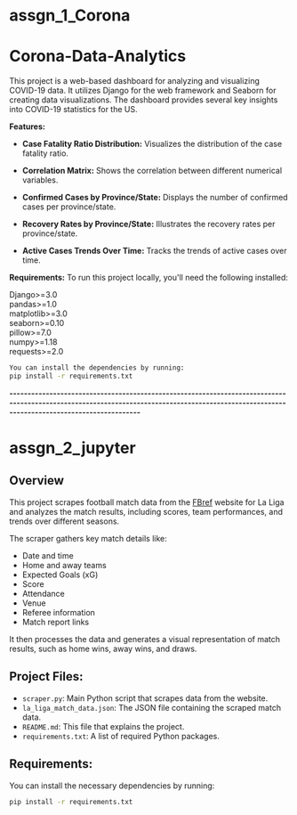 # assgn_1_Corona
# Corona-Data-Analytics
This project is a web-based dashboard for analyzing and visualizing COVID-19 data. It utilizes Django for the web framework and Seaborn for creating data visualizations. The dashboard provides several key insights into COVID-19 statistics for the US.

**Features:**
- **Case Fatality Ratio Distribution:** Visualizes the distribution of the case fatality ratio.

- **Correlation Matrix:** Shows the correlation between different numerical variables.

- **Confirmed Cases by Province/State:** Displays the number of confirmed cases per province/state.

- **Recovery Rates by Province/State:** Illustrates the recovery rates per province/state.

- **Active Cases Trends Over Time:** Tracks the trends of active cases over time.

**Requirements:**
To run this project locally, you'll need the following installed:

Django>=3.0 </br>
pandas>=1.0 </br>
matplotlib>=3.0 </br>
seaborn>=0.10 </br>
pillow>=7.0 </br>
numpy>=1.18 </br>
requests>=2.0 </br>
 

```bash
You can install the dependencies by running:
pip install -r requirements.txt
```

**--------------------------------------------------------------------------------------------------------------------------------------------------------------------------------------------**

# assgn_2_jupyter
## Overview
This project scrapes football match data from the [FBref](https://fbref.com/en/comps/12/schedule/La-Liga-Scores-and-Fixtures) website for La Liga and analyzes the match results, including scores, team performances, and trends over different seasons.

The scraper gathers key match details like:
- Date and time
- Home and away teams
- Expected Goals (xG)
- Score
- Attendance
- Venue
- Referee information
- Match report links

It then processes the data and generates a visual representation of match results, such as home wins, away wins, and draws.

## Project Files:
- `scraper.py`: Main Python script that scrapes data from the website.
- `la_liga_match_data.json`: The JSON file containing the scraped match data.
- `README.md`: This file that explains the project.
- `requirements.txt`: A list of required Python packages.

## Requirements:
You can install the necessary dependencies by running:
```bash
pip install -r requirements.txt
